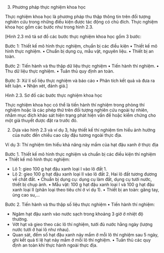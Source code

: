 3. Phương pháp thực nghiệm khoa học

Thực nghiệm khoa học là phương pháp thu thập thông tin trên đối tượng nghiên cứu trong những điều kiện được tác động có chủ đích. Thực nghiệm khoa học gồm các bước như trong hình 2.3.

[Hình 2.3 mô tả sơ đồ các bước thực nghiệm khoa học gồm 3 bước:

Bước 1: Thiết kế mô hình thực nghiệm, chuẩn bị các điều kiện
• Thiết kế mô hình thực nghiệm.
• Chuẩn bị dụng cụ, mẫu vật, nguyên liệu.
• Thiết bị an toàn.

Bước 2: Tiến hành và thu thập dữ liệu thực nghiệm
• Tiến hành thí nghiệm.
• Thu dữ liệu thực nghiệm.
• Tuân thủ quy định an toàn.

Bước 3: Xử lí số liệu thực nghiệm và báo cáo
• Phân tích kết quả và đưa ra kết luận.
• Nhận xét, đánh giá.]

Hình 2.3. Sơ đồ các bước thực nghiệm khoa học

Thực nghiệm khoa học có thể là tiến hành thí nghiệm trong phòng thí nghiệm hoặc là các phép thử trên đối tượng nghiên cứu ngoài tự nhiên, nhằm mục đích khảo sát hiện trạng phát hiện vấn đề hoặc kiểm chứng cho một giả thuyết được đặt ra trước đó.

2. Dựa vào hình 2.3 và ví dụ 3, hãy thiết kế thí nghiệm tìm hiểu ảnh hưởng của nước đến chiều cao cây đậu tương ngoài thực địa.

Ví dụ 3: Thí nghiệm tìm hiểu khả năng nảy mầm của hạt đậu xanh ở thực địa

Bước 1. Thiết kế mô hình thực nghiệm và chuẩn bị các điều kiện thí nghiệm
• Thiết kế mô hình thực nghiệm:
- Lô 1: gieo 100 g hạt đậu xanh loại I vào lô đất 1.
- Lô 2: gieo 100 g hạt đậu xanh loại II vào lô đất 2.
Hai lô đất tương đương về chất đất.
• Chuẩn bị dụng cụ: dụng cụ làm đất, dụng cụ tưới nước, thiết bị chụp ảnh.
• Mẫu vật: 100 g hạt đậu xanh loại I và 100 g hạt đậu xanh loại II (phân loại theo tiêu chí ở ví dụ 1).
• Thiết bị an toàn: găng tay, ủng cao su,...

Bước 2. Tiến hành và thu thập số liệu thực nghiệm
• Tiến hành thí nghiệm:
- Ngâm hạt đậu xanh vào nước sạch trong khoảng 3 giờ ở nhiệt độ thường.
- Vớt hạt và gieo theo các lô thí nghiệm, tưới đủ nước hằng ngày (lượng nước tưới ở hai lô như nhau).
- Quan sát, đếm số hạt đậu xanh nảy mầm ở mỗi lô thí nghiệm sau 5 ngày, ghi kết quả tỉ lệ hạt nảy mầm ở mỗi lô thí nghiệm.
• Tuân thủ các quy định an toàn khi thực hành ngoài thực địa.